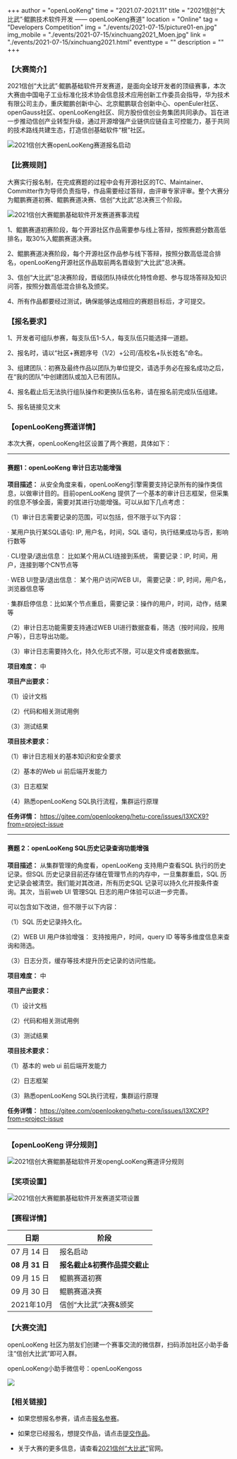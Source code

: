 +++
author = "openLooKeng"
time = "2021.07-2021.11" 
title = "2021信创“大比武”·鲲鹏技术软件开发 —— openLooKeng赛道" 
location = "Online" 
tag = "Developers Competition"
img = "./events/2021-07-15/picture01-en.jpg" 
img_mobile = "./events/2021-07-15/xinchuang2021_Moen.jpg" 
link = "./events/2021-07-15/xinchuang2021.html"
eventtype = ""
description = ""
+++

### <b>【大赛简介】</b>

2021信创“大比武”·鲲鹏基础软件开发赛道，是面向全球开发者的顶级赛事，本次大赛由中国电子工业标准化技术协会信息技术应用创新工作委员会指导，华为技术有限公司主办，重庆鲲鹏创新中心、北京鲲鹏联合创新中心、openEuler社区、openGauss社区、openLooKeng社区、同方股份信创业务集团共同承办。旨在进一步推动信创产业转型升级，通过开源增强产业链供应链自主可控能力，基于共同的技术路线共建生态，打造信创基础软件“根”社区。

<img src="./picture01-en.jpg" alt="2021信创大赛openLooKeng赛道报名启动">

### <b>【比赛规则】</b>

大赛实行报名制，在完成赛题的过程中会有开源社区的TC、Maintainer、Committer作为导师负责指导，作品需要经过答辩，由评审专家评审。整个大赛分为鲲鹏赛道初赛、鲲鹏赛道决赛、信创“大比武”总决赛三个阶段。

<img src="./picture02.png" alt="2021信创大赛鲲鹏基础软件开发赛道赛事流程">

1、鲲鹏赛道初赛阶段，每个开源社区作品需要参与线上答辩，按照赛题分数高低排名，取30%入鲲鹏赛道决赛。 

2、鲲鹏赛道决赛阶段，每个开源社区作品参与线下答辩，按照分数高低混合排名，openLooKeng开源社区作品取前两名晋级到“大比武”总决赛。

3、信创“大比武”总决赛阶段，晋级团队持续优化特性命题、参与现场答辩及知识问答，按照分数高低混合排名及颁奖。

4、所有作品都要经过测试，确保能够达成相应的赛题目标后，才可提交。

### <b>【报名要求】</b>

1、开发者可组队参赛，每支队伍1-5人，每支队伍只能选择一道题。

2、报名时，请以“社区+赛题序号（1/2）+公司/高校名+队长姓名”命名。

3、组建团队：初赛及最终作品以团队为单位提交，请选手务必在报名成功之后，在“我的团队”中创建团队或加入已有团队。

4、报名截止后无法执行组队操作和更换队伍名称，请在报名前完成队伍组建。

5、报名链接见文末

### <b>【openLooKeng赛道详情】</b>

本次大赛，openLooKeng社区设置了两个赛题，具体如下：

---

#### <b>赛题1：openLooKeng 审计日志功能增强</b>

<b>项目描述：</b>
从安全角度来看，openLooKeng引擎需要支持记录所有的操作类信息，以做审计目的。目前openLooKeng 提供了一个基本的审计日志框架，但采集的信息不够全面，需要对其进行功能增强。可以从如下几点考虑：

（1）审计日志需要记录的范围，可以包括，但不限于以下内容：

· 某用户执行某SQL语句: IP, 用户名，时间，SQL 语句，执行结果成功与否，影响行数等

· CLI登录/退出信息： 比如某个用从CLI连接到系统， 需要记录：IP, 时间，用户，连接到哪个CN节点等

· WEB UI登录/退出信息： 某个用户访问WEB UI， 需要记录：IP, 时间，用户名，浏览器信息等

· 集群启停信息：比如某个节点重启，需要记录：操作的用户，时间，动作，结果等

（2）审计日志功能需要支持通过WEB UI进行数据查看，筛选（按时间段，按用户等），日志导出功能。

（3）审计日志需要持久化，持久化形式不限，可以是文件或者数据库。

<b>项目难度：</b> 中

<b>项目产出要求：</b> 

（1）设计文档

（2）代码和相关测试用例

（3）测试结果

<b>项目技术要求：</b> 

（1）审计日志相关的基本知识和安全要求

（2）基本的Web ui 前后端开发能力

（3）日志框架

（4）熟悉openLooKeng SQL执行流程，集群运行原理

<b>任务详情：</b> 
<https://gitee.com/openlookeng/hetu-core/issues/I3XCX9?from=project-issue>


---

#### <b>赛题 2：openLooKeng SQL历史记录查询功能增强</b>

<b>项目描述：</b>
从集群管理的角度看，openLooKeng 支持用户查看SQL 执行的历史记录。但SQL 历史记录目前还存储在管理节点的内存中，一旦集群重启，SQL 历史记录会被清空。我们能对其改进，所有历史SQL 记录可以持久化并按条件查询。其次，当前web UI 管理SQL 日志的用户体验可以进一步完善。

可以包含如下改进，但不限于以下内容：

（1）SQL 历史记录持久化。

（2）WEB UI 用户体验增强： 支持按用户，时间，query ID 等等多维度信息来查询和筛选。

（3）日志分页，缓存等技术提升历史记录的访问性能。

<b>项目难度：</b> 中

<b>项目产出要求：</b> 

（1）设计文档

（2）代码和相关测试用例

（3）测试结果

<b>项目技术要求：</b> 

（1）基本的 web ui 前后端开发能力

（2）日志框架

（3）熟悉openLooKeng SQL执行流程，集群运行原理

<b>任务详情：</b> 
<https://gitee.com/openlookeng/hetu-core/issues/I3XCXP?from=project-issue>


---
### <b>【openLooKeng 评分规则】</b>

<img src="./picture04.png" alt="2021信创大赛鲲鹏基础软件开发opengLooKeng赛道评分规则">

### <b>【奖项设置】</b>

<img src="./picture03.png" alt="2021信创大赛鲲鹏基础软件开发赛道奖项设置">

### <b>【赛程详情】</b>

| 日期                     | 阶段                                     |
| -------------------------| ---------------------------------------- |
| 07 月 14 日               | 报名启动                            |
| **08 月 31 日**               | **报名截止&初赛作品提交截止** |
| 09 月 15 日               | 鲲鹏赛道初赛                       |
| 09 月 30 日               | 鲲鹏赛道决赛                        |
| 2021年10月 | 信创“大比武”决赛&颁奖                     |

### <b>【大赛交流】</b>

openLooKeng 社区为朋友们创建一个赛事交流的微信群，扫码添加社区小助手备注“信创大比武”即可入群。

openLooKeng小助手微信号：openLooKengoss

<img src="./openlookengoss.jpg">

### <b>【相关链接】</b>

* 如果您想报名参赛，请点击[报名参赛](https://competition.huaweicloud.com/information/1000041535/circumstance)。

* 如果您已经报名，想提交作品，请点击[提交作品](https://competition.huaweicloud.com/information/1000041535/submission)。

* 关于大赛的更多信息，请查看[2021信创“大比武”](https://www.hikunpeng.com/activities/xinchuang2021)官网。

